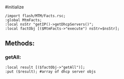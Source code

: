 #initialize

```
/import flash/MTM/Facts.rsc;
:global MtmFacts;
:local nsStr "getIP()->getDhcpServers()";
:local factObj [($MtmFacts->"execute") nsStr=$nsStr];
```

## Methods:

### getAll:

```
:local result [($factObj->"getAll")];
:put ($result); #array of dhcp server objs
```